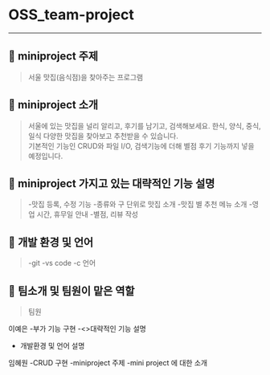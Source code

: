 # OSS_team-project
------------------------------
## 🍔 miniproject 주제
> 서울 맛집(음식점)을 찾아주는 프로그램
## 🍔 miniproject 소개
> 서울에 있는 맛집을 널리 알리고, 후기를 남기고, 검색해보세요. 한식, 양식, 중식, 일식 다양한 맛집을 찾아보고 추천받을 수 있습니다. <br> 기본적인 기능인 CRUD와 파일 I/O, 검색기능에 더해 별점 후기 기능까지 넣을 예정입니다.
## 🍔 miniproject 가지고 있는 대략적인 기능 설명
> -맛집 등록, 수정 기능
-종류와 구 단위로 맛집 소개
-맛집 별 추천 메뉴 소개
-영업 시간, 휴무일 안내 
-별점, 리뷰 작성
## 🍔 개발 환경 및 언어
>-git
-vs code
-c 언어
## 🍔 팀소개 및 팀원이 맡은 역할
>팀원

이예은 
-부가 기능 구현
-<>대략적인 기능 설명
- 개발환경 및 언어 설명

임혜원
-CRUD 구현
-miniproject 주제
-mini project 에 대한 소개

